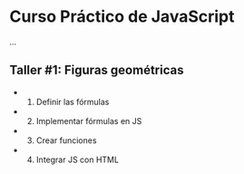 # Curso Práctico de JavaScript

...

## Taller #1: Figuras geométricas

- 1) Definir las fórmulas
- 2) Implementar fórmulas en JS
- 3) Crear funciones
- 4) Integrar JS con HTML
